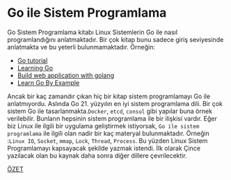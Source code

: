 Go ile Sistem Programlama
=====================

Go Sistem Programlama kitabı Linux Sistemlerin Go ile nasıl programlandığını anlatmaktadır. Bir çok kitap bunu sadece giriş seviyesinde anlatmakta ve bu yeterli bulunmamaktadır.
Örneğin:

- [Go tutorial](http://tour.golang.org/)
- [Learning Go](http://archive.miek.nl/projects/learninggo/index.html)
- [Build web application with golang](http://astaxie.gitbooks.io/build-web-application-with-golang/content/)
- [Learn Go By Example](https://gobyexample.com/)

Ancak bir kaç zamandır çıkan hiç bir kitap sistem programlamayı Go ile anlatmıyordu. Aslında Go 21. yüzyılın en iyi sistem programlama dili. Bir çok sistem Go ile tasarlanmakta.`Docker`, `etcd`, `consul` gibi yapılar buna örnek verilebilir. Bunların hepsinin sistem programlama ile bir ilişkisi vardır. Eğer biz Linux ile ilgili bir uygulama geliştirmek istiyorsak, `Go ile sistem programlama` ile ilgili olan nadir bir kaç materyal bulunmaktadır. Örneğin :`Linux IO`, `Socket`, `mmap`, `Lock`, `Thread`, `Process`. Bu yüzden Linux Sistem Programlamayı kapsayacak şekilde yazmak istendi. İlk olarak Çince yazılacak olan bu kaynak daha sonra diğer dillere çevrilecektir.

[ÖZET](SUMMARY.md)
